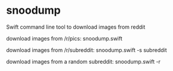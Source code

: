 # snoodump
Swift command line tool to download images from reddit

download images from /r/pics:
snoodump.swift

download images from /r/subreddit:
snoodump.swift -s subreddit

download images from a random subreddit:
snoodump.swift -r
